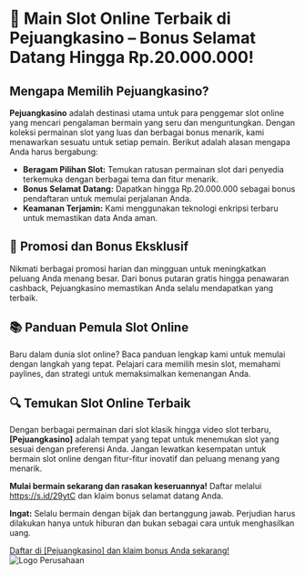 # 🎰 Main Slot Online Terbaik di Pejuangkasino – Bonus Selamat Datang Hingga Rp.20.000.000!

## Mengapa Memilih Pejuangkasino?

**Pejuangkasino** adalah destinasi utama untuk para penggemar slot online yang mencari pengalaman bermain yang seru dan menguntungkan. Dengan koleksi permainan slot yang luas dan berbagai bonus menarik, kami menawarkan sesuatu untuk setiap pemain. Berikut adalah alasan mengapa Anda harus bergabung:

- **Beragam Pilihan Slot:** Temukan ratusan permainan slot dari penyedia terkemuka dengan berbagai tema dan fitur menarik.
- **Bonus Selamat Datang:** Dapatkan hingga Rp.20.000.000 sebagai bonus pendaftaran untuk memulai perjalanan Anda.
- **Keamanan Terjamin:** Kami menggunakan teknologi enkripsi terbaru untuk memastikan data Anda aman.

## 🎁 Promosi dan Bonus Eksklusif

Nikmati berbagai promosi harian dan mingguan untuk meningkatkan peluang Anda menang besar. Dari bonus putaran gratis hingga penawaran cashback, Pejuangkasino memastikan Anda selalu mendapatkan yang terbaik.

## 📚 Panduan Pemula Slot Online

Baru dalam dunia slot online? Baca panduan lengkap kami untuk memulai dengan langkah yang tepat. Pelajari cara memilih mesin slot, memahami paylines, dan strategi untuk memaksimalkan kemenangan Anda.

## 🔍 Temukan Slot Online Terbaik

Dengan berbagai permainan dari slot klasik hingga video slot terbaru, **[Pejuangkasino]** adalah tempat yang tepat untuk menemukan slot yang sesuai dengan preferensi Anda. Jangan lewatkan kesempatan untuk bermain slot online dengan fitur-fitur inovatif dan peluang menang yang menarik.

**Mulai bermain sekarang dan rasakan keseruannya!** Daftar melalui https://s.id/29ytC dan klaim bonus selamat datang Anda.

**Ingat:** Selalu bermain dengan bijak dan bertanggung jawab. Perjudian harus dilakukan hanya untuk hiburan dan bukan sebagai cara untuk menghasilkan uang.

[Daftar di [Pejuangkasino] dan klaim bonus Anda sekarang!](https://s.id/29ytC)
![Logo Perusahaan](https://pejuangkasino04.com/_next/image?url=%2F_next%2Fstatic%2Fmedia%2Fshare-qr-pop-banner.a1303a42.png&w=1920&q=75)
